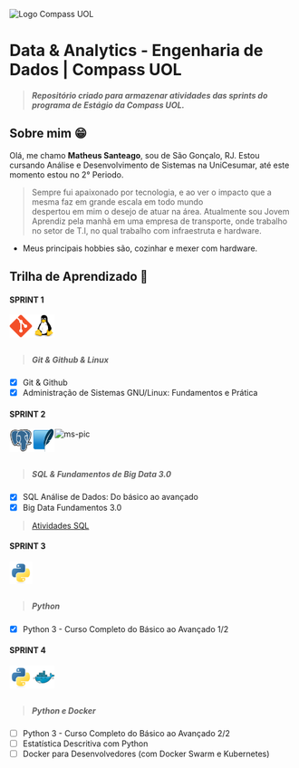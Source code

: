![Logo Compass UOL](https://media.licdn.com/dms/image/D4D16AQGNu7n6SGhBpQ/profile-displaybackgroundimage-shrink_200_800/0/1677086381794?e=2147483647&v=beta&t=s968EErrY9945AxkMCd7bRIjftjB2d285XlQorw9Ulo)

# Data & Analytics - Engenharia de Dados | Compass UOL

>##### Repositório criado para armazenar atividades das sprints do programa de Estágio da Compass UOL.

## Sobre mim 😁
    
Olá, me chamo **Matheus Santeago**, sou de São Gonçalo, RJ. Estou cursando Análise e Desenvolvimento de Sistemas na UniCesumar, até este momento estou no 2° Periodo. 

> Sempre fui apaixonado por tecnologia, e ao ver o impacto que a mesma faz em grande escala em todo mundo <br> despertou em mim o desejo de atuar na área.
Atualmente sou Jovem Aprendiz pela manhã em uma empresa de transporte, onde trabalho no setor de T.I, no qual trabalho com infraestruta e hardware.

-  Meus principais hobbies são, cozinhar e mexer com hardware. 

## Trilha de Aprendizado 💫

#### **SPRINT 1** 

<div>
    <img align="left" alt="ms-pic" height="40" src="https://github.com/devicons/devicon/blob/master/icons/git/git-original.svg">
    <img align="left" alt="ms-pic" height="40" src="https://github.com/devicons/devicon/blob/master/icons/linux/linux-original.svg">
</div>
<br><br><br>

>##### Git & Github & Linux
- [X] Git & Github
- [X] Administração de Sistemas GNU/Linux: Fundamentos e Prática

#### **SPRINT 2** 

<div>
    <img align="left" alt="ms-pic" height="40" src="https://github.com/devicons/devicon/blob/master/icons/postgresql/postgresql-original.svg">
    <img align="left" alt="ms-pic" height="40" src="https://github.com/devicons/devicon/blob/master/icons/sqlite/sqlite-original.svg">
    <img align="left" alt="ms-pic" height="40" src="https://cdn-icons-png.flaticon.com/512/4694/4694320.png">
</div>
<br><br><br>

>##### SQL & Fundamentos de Big Data 3.0 
- [X] SQL Análise de Dados: Do básico ao avançado
- [X] Big Data Fundamentos 3.0

>[Atividades SQL ](https://github.com/MatheusSanteago/Sprints-CompassUOL/blob/main/Sprint2/SQL)

#### **SPRINT 3** 

<div>
    <img align="left" alt="ms-pic" height="40" src="https://github.com/devicons/devicon/blob/master/icons/python/python-original.svg">
</div>
<br><br><br>

>##### Python
- [X] Python 3 - Curso Completo do Básico ao Avançado 1/2


#### **SPRINT 4** 

<div>
    <img align="left" alt="ms-pic" height="40" src="https://github.com/devicons/devicon/blob/master/icons/python/python-original.svg">
    <img align="left" alt="ms-pic" height="40" src="https://github.com/devicons/devicon/blob/master/icons/docker/docker-original.svg">
</div>
<br><br><br>

>##### Python e Docker
- [ ] Python 3 - Curso Completo do Básico ao Avançado 2/2 
- [ ] Estatística Descritiva com Python
- [ ] Docker para Desenvolvedores (com Docker Swarm e Kubernetes)
